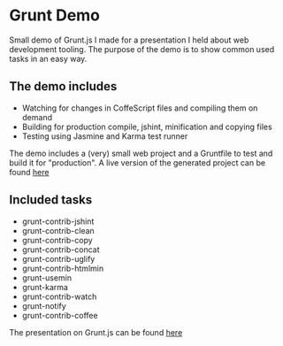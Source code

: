 Grunt Demo
================================

Small demo of Grunt.js I made for a presentation I held about web development tooling. 
The purpose of the demo is to show common used tasks in an easy way.

The demo includes
--------------------------
* Watching for changes in CoffeScript files and compiling them on demand
* Building for production compile, jshint, minification and copying files
* Testing using Jasmine and Karma test runner

The demo includes a (very) small web project and a Gruntfile to test and build it for "production". A live version of the generated project can be found <a href="http://grunt-ftw.appspot.com/demo/index.html">here</a>

Included tasks
-------------------------
* grunt-contrib-jshint
* grunt-contrib-clean
* grunt-contrib-copy
* grunt-contrib-concat
* grunt-contrib-uglify
* grunt-contrib-htmlmin
* grunt-usemin
* grunt-karma
* grunt-contrib-watch
* grunt-notify
* grunt-contrib-coffee

The presentation on Grunt.js can be found <a href="http://grunt-ftw.appspot.com/index.html">here</a>
